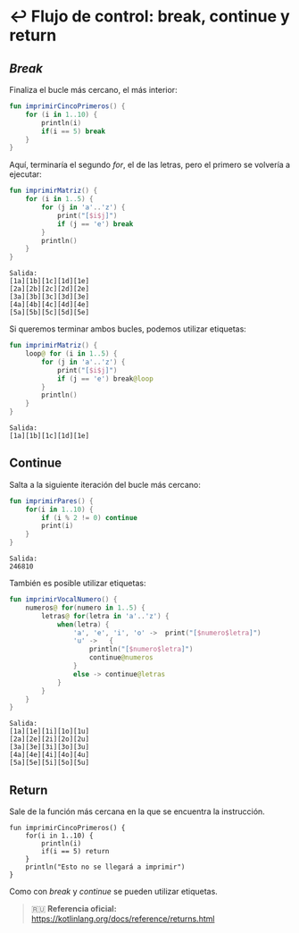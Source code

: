 # :leftwards_arrow_with_hook: Flujo de control: break, continue y return

## _Break_

Finaliza el bucle más cercano, el más interior:

```kotlin
fun imprimirCincoPrimeros() {
    for (i in 1..10) {
        println(i)
        if(i == 5) break
    }
}
```

Aquí, terminaría el segundo _for_, el de las letras, pero el primero se volvería a ejecutar:

```kotlin
fun imprimirMatriz() {
    for (i in 1..5) {
        for (j in 'a'..'z') {
            print("[$i$j]")
            if (j == 'e') break
        }
        println()
    }
}
```

```
Salida:
[1a][1b][1c][1d][1e]
[2a][2b][2c][2d][2e]
[3a][3b][3c][3d][3e]
[4a][4b][4c][4d][4e]
[5a][5b][5c][5d][5e]
```

Si queremos terminar ambos bucles, podemos utilizar etiquetas:

```kotlin
fun imprimirMatriz() {
    loop@ for (i in 1..5) {
        for (j in 'a'..'z') {
            print("[$i$j]")
            if (j == 'e') break@loop
        }
        println()
    }
}
```

```
Salida:
[1a][1b][1c][1d][1e]
```

## Continue

Salta a la siguiente iteración del bucle más cercano:

```kotlin
fun imprimirPares() {
    for(i in 1..10) {
        if (i % 2 != 0) continue
        print(i)
    }
}
```
```
Salida:
246810
```

También es posible utilizar etiquetas:

```kotlin
fun imprimirVocalNumero() {
    numeros@ for(numero in 1..5) {
        letras@ for(letra in 'a'..'z') {
            when(letra) {
                'a', 'e', 'i', 'o' ->  print("[$numero$letra]")
                'u' ->   {
                    println("[$numero$letra]")
                    continue@numeros
                }
                else -> continue@letras
            }
        }
    }
}
```

```
Salida:
[1a][1e][1i][1o][1u]
[2a][2e][2i][2o][2u]
[3a][3e][3i][3o][3u]
[4a][4e][4i][4o][4u]
[5a][5e][5i][5o][5u]
```

## Return

Sale de la función más cercana en la que se encuentra la instrucción.

```
fun imprimirCincoPrimeros() {
    for(i in 1..10) {
        println(i)
        if(i == 5) return
    }
    println("Esto no se llegará a imprimir")
}
```

Como con _break_ y _continue_ se pueden utilizar etiquetas.

>:ru: **Referencia oficial:** https://kotlinlang.org/docs/reference/returns.html